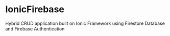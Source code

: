 # IonicFirebase
Hybrid CRUD application built on Ionic Framework using Firestore Database and Firebase Authentication
